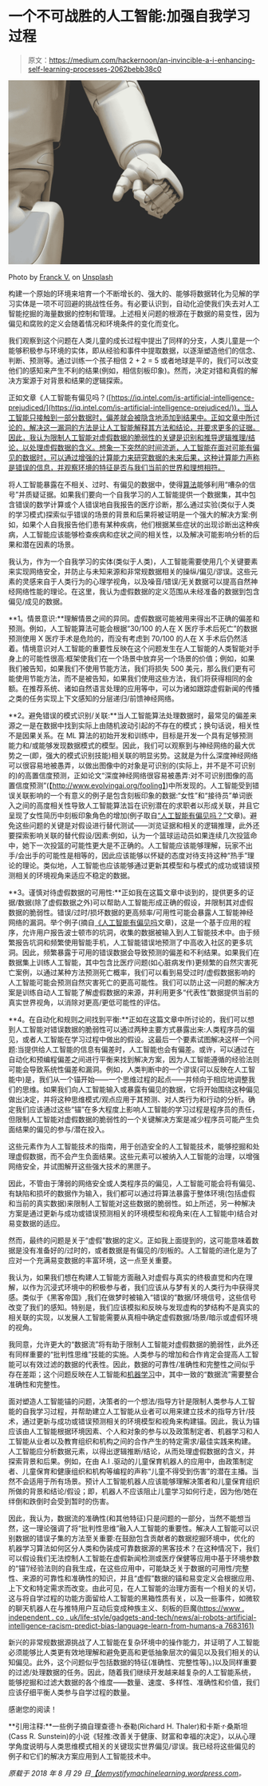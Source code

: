 # 一个不可战胜的人工智能:加强自我学习过程

> 原文：<https://medium.com/hackernoon/an-invincible-a-i-enhancing-self-learning-processes-2062bebb38c0>

![](img/98af3acb7abb75ae25ec1bfe6c0a3e0f.png)

Photo by [Franck V.](https://unsplash.com/photos/rDxP1tF3CmA?utm_source=unsplash&utm_medium=referral&utm_content=creditCopyText) on [Unsplash](https://unsplash.com/search/photos/artificial-intelligence?utm_source=unsplash&utm_medium=referral&utm_content=creditCopyText)

构建一个原始的环境来培育一个不断增长的、强大的、能够将数据转化为见解的学习实体是一项不可回避的挑战性任务。有必要认识到，自动化迫使我们失去对人工智能挖掘的海量数据的控制和管理。上述相关问题的根源在于数据的易变性，因为偏见和腐败的定义会随着情况和环境条件的变化而变化。

我们观察到这个问题在人类儿童的成长过程中提出了同样的分支，人类儿童是一个能够积极参与环境的实体，即从经验和事件中提取数据，以逐渐塑造他们的信念、判断、预测等。通过训练一个孩子相信 2 + 2 = 5 或者地球是平的，我们可以改变他们的感知来产生不利的结果(例如，相信刻板印象)。然而，决定对错和真假的解决方案源于对背景和结果的逻辑探索。

正如文章《人工智能有偏见吗？([https://iq.intel.com/is-artificial-intelligence-prejudiced/](https://iq.intel.com/is-artificial-intelligence-prejudiced/))，当人工智能只接触到一部分数据时，偏差就会被隐含地添加到结果中。正如文章中所讨论的，解决这一漏洞的方法是让人工智能解释其方法和结论，并要求更多的证据。因此，我认为限制人工智能对虚假数据的脆弱性的关键是识别和推导逻辑推理/结论，以处理虚假数据的含义。想象一下突然的时间流逝，人工智能在面对可能有偏见的数据时，可以通过增强的计算能力来研究数据的未来后果，这种计算能力声称是错误的信息，并观察环境的特征是否与我们当前的世界和理想相符。

将人工智能暴露在不相关、过时、有偏见的数据中，使得[算法](https://hackernoon.com/tagged/algorithms)能够利用“嘈杂的信号”并质疑证据。如果我们要向一个自我学习的人工智能提供一个数据集，其中包含错误的数学计算或个人错误地自我报告的医疗诊断，那么通过实验(类似于人类的学习模式)探索似乎错误的场景的背景和后果将被证明是一个强大的解决方案:例如，如果个人自我报告他们患有某种疾病，他们根据某些症状的出现诊断出这种疾病，人工智能应该能够检查疾病和症状之间的相关性，以及解决可能影响分析的后果和潜在因素的场景。

我认为，作为一个自我学习的实体(类似于人类)，人工智能需要使用几个关键要素来实现网络安全，并防止与未知来源和非常规数据相关的操纵/偏见/谬误。这些元素的灵感来自于人类行为的心理学视角，以及噪音/错误/无关数据可以提高自然神经网络性能的理论。在这里，我认为虚假数据的定义范围从未经准备的数据到包含偏见/成见的数据。

**1。情景意识:**理解情景之间的异同。虚假数据可能被用来得出不正确的偏差和预测。例如，人工智能算法可能会根据“30/100 的人在 X 医疗手术后死亡”的数据预测使用 X 医疗手术是危险的，而没有考虑到 70/100 的人在 X 手术后仍然活着。情境意识对人工智能的重要性反映在这个问题发生在人工智能的人类智能对手身上的可能性很高:框架使我们在一个场景中放弃另一个场景的价值；例如，如果我们被告知，如果我们不使用节能方法，我们将损失 500 美元，那么我们更有可能使用节能方法，而不是被告知，如果我们使用这些方法，我们将获得相同的金额。在推荐系统、诸如自然语言处理的应用等中，可以为诸如跟踪虚假新闻的传播之类的任务实现上下文感知的分层递归/前馈神经网络。

**2。避免错误的模式识别/关联:**当人工智能算法处理数据时，最常见的偏差来源之一是在数据中找到实际上由随机波动引起的不存在的模式；换句话说，相关性不是因果关系。在 ML 算法的初始开发和训练中，目标是开发一个具有足够预测能力和/或能够发现数据模式的模型。因此，我们可以观察到与神经网络的最大优势之一(即，强大的模式识别技能)相关联的明显劣势。这就是为什么深度神经网络可以很容易地被愚弄，以做出图像中的对象是可识别的(实际上，并不是不可识别的)的高置信度预测，正如论文“深度神经网络很容易被愚弄:对不可识别图像的高置信度预测”(【http://www.evolvingai.org/fooling】)中所发现的。人工智能受到错误关联影响的一个有意义的例子是包含刻板印象的数据:“女性”和“接待员”单词嵌入之间的高度相关性导致人工智能算法旨在识别潜在的求职者以形成关联，并且它呈现了女性简历中刻板印象角色的增加(例子取自[“人工智能有偏见吗？”](https://iq.intel.com/is-artificial-intelligence-prejudiced/)文章)。避免这些问题的关键是对假设进行替代测试——浏览证据和相关的逻辑推理，此外还要探索影响关联的替代假设/因素:例如，认为一个篮球运动员如果连续几次投篮命中，她下一次投篮的可能性更大是不正确的。人工智能应该能够理解，玩家不出手/会出手的可能性是相等的，因此应该能够以怀疑的态度对待支持这种“热手”理论的理论。类似地，人工智能也应该能够通过更新其模型和与模式的成功或错误预测相关的环境视角来适应不稳定的数据。

**3。谨慎对待虚假数据的可用性:**正如我在这篇文章中谈到的，提供更多的证据/数据(除了虚假数据之外)可以帮助人工智能形成正确的假设，并限制其对虚假数据的脆弱性。错误/过时/损坏数据的更高频率/可用性可能会暴露人工智能神经网络的漏洞。举个例子(摘自[《人工智能有偏见吗](https://iq.intel.com/is-artificial-intelligence-prejudiced/)文章)，这是一个基于应用的程序，允许用户报告波士顿市的坑洞，收集的数据被输入到人工智能技术中。由于频繁报告坑洞和频繁使用智能手机，人工智能错误地预测了中高收入社区的更多坑洞。因此，频繁暴露于可用的错误数据会导致预测的偏差和不利结果。如果我们在数据集上训练人工智能，其中包含比医疗问题(如心脏病发作)更频繁的自然灾害死亡案例，以通过某种方法预测死亡概率，我们可以看到易受过时/虚假数据影响的人工智能可能会预测自然灾害死亡的更高可能性。我们可以防止这一问题的解决方案是训练自动人工智能了解虚假数据的来源，并利用更多“代表性”数据提供当前的真实世界视角，以消除对更高/更低可能性的评估。

**4。在自动化和规则之间找到平衡:**正如在这篇文章中所讨论的，我们可以想到人工智能对错误数据的脆弱性可以通过两种主要方式暴露出来:人类程序员的偏见，或者人工智能在学习过程中做出的假设。这最后一个要素试图解决这样一个问题:当提供给人工智能的信息有偏差时，人工智能也会有偏差。或许，可以通过在自动化和预编程偏差之间进行平衡来找到解决方案，因为人工智能遵循的经验法则可能会导致系统性偏差和漏洞。例如，人类判断中的一个谬误(可以反映在人工智能中)是，我们从一个锚开始——一个思维过程的起点——并倾向于相应地调整我们的思维。如果我们向人工智能输入或暴露有偏见的数据，它将开始围绕这种偏见做出决定，并将这种思维模式/观点应用于其预测、对人类行为和行动的分析。确定我们应该通过这些“锚”在多大程度上影响人工智能的学习过程是程序员的责任，但限制人工智能对虚假数据的脆弱性的一个关键解决方案是减少程序员可能产生负面结果的偏见的参与/潜在投入。

这些元素作为人工智能技术的指南，用于创造安全的人工智能技术，能够挖掘和处理虚假数据，而不会产生负面结果。这些元素可以被纳入人工智能的治理，以增强网络安全，并试图解开这些强大技术的黑匣子。

因此，不管由于薄弱的网络安全或人类程序员的偏见，人工智能可能会将有偏见、有缺陷和损坏的数据作为输入，我们都可以通过将算法暴露于整体环境(包括虚假和当前的真实数据)来限制人工智能对这些数据的脆弱性。如上所述，另一种解决方案是通过更新与成功或错误预测相关的环境模型和视角来(在人工智能中)结合对易变数据的适应。

然而，最终的问题是关于“虚假”数据的定义。正如我上面提到的，这可能意味着数据是没有准备好的/过时的，或者数据是有偏见的/刻板的。人工智能的进化是为了应对一个充满易变数据的丰富环境，这一点至关重要。

我认为，如果我们想在构建人工智能方面融入对虚假与真实的终极直觉和内在理解，以作为沉浸式环境中的积极参与者，我们应该从与梦有关的人类行为中获得灵感。类似于《黑客帝国》,我们在做梦时被输入“错误的”数据/环境信号，这些信号改变了我们的感知。特别是，我们应该模拟和反映与发现虚构的梦结构不是真实的相关联的实现，以发展人工智能需要从真相中确定虚假数据/场景/暗示或虚假环境的视角。

我同意，允许更大的“数据流”将有助于限制人工智能对虚假数据的脆弱性，此外还有同样重要的“批判性思维”技能的实施。人类参与的增加和合作肯定会提高人工智能可以有效过滤的数据的代表性。因此，数据的可靠性/准确性和完整性之间似乎存在差距；这个问题反映在人工智能和[机器学习](https://hackernoon.com/tagged/machine-learning)中，其中一致的“数据流”需要整合准确性和完整性。

面对塑造人工智能锚的问题，决策者的一个想法/指导方针是限制人类参与人工智能的自我学习过程，并帮助建立人工智能从业者可以用来建立技术的指导方针/技术，通过更新与成功或错误预测相关的环境模型和视角来构建锚。因此，我认为锚应该由人工智能根据环境因素、个人和对象的参与以及政策制定者、机器学习和人工智能从业者以及教育组织和机构之间的合作产生的特定需求/最佳实践来构建。人工智能应分析数据元素，以得出逻辑推断/结论，从而处理虚假数据的含义，并探索背景和后果。例如，在由 A.I .驱动的儿童保育机器人的应用中，由政策制定者、儿童保育和健康组织和机构等编程的声称“儿童不得受到伤害”的潜在主播。当然不会适用于所有场景。预计人工智能机器人应该能够理解决策者和儿童保育组织所做的背景和结论/假设；即，机器人不应该阻止儿童学习如何行走，因为他/她在绊倒和跌倒时会受到暂时的伤害。

因此，我认为，数据流的准确性(和其他特征)只是问题的一部分，当然不能想当然，这一理论强调了将“批判性思维”融入人工智能的重要性。解决人工智能可以识别数据的错误子集的方法至关重要:在鼓励包含贡献者的数据挖掘环境中，优化的机器学习算法如何区分人类和伪装成可靠数据源的黑客技术？在这种情况下，我们可以假设我们无法控制人工智能在虚假新闻检测或医疗保健等应用中基于环境参数的“锚”/经验法则的自我生成，在这些应用中，可能缺乏关于数据的可用性/完整性、来源的可靠性和准确性的知识，并且“虚假”数据的锚和易变定义会根据应用、上下文和特定需求而改变。由此可见，在人工智能的治理方面有一个相关的关切，这与将自学过程的功能方面留给人工智能的黑箱性质有关，以及一些事件，如微软的聊天机器人在与推特用户互动后变成种族主义、刻板的巨魔([https://www . independent . co . uk/life-style/gadgets-and-tech/news/ai-robots-artificial-intelligence-racism-predict-bias-language-learn-from-humans-a 7683161)](https://www.independent.co.uk/life-style/gadgets-and-tech/news/ai-robots-artificial-intelligence-racism-sexism-prejudice-bias-language-learn-from-humans-a7683161.html)

新兴的非常规数据源挑战了人工智能在复杂环境中的操作能力，并证明了人工智能必须能够比人类更有效地理解和避免更高和更低抽象层次的偏见以及我们相关的认知偏见。此外，这个问题似乎包括数据的特征(准确性、完整性等)。)以及同样重要的过滤/处理数据的任务。因此，随着我们继续开发越来越复杂的人工智能系统，能够挖掘和过滤大数据的各个维度——数量、速度、多样性、准确性和价值，我们应该仔细平衡人类参与自学过程的数量。

感谢您的阅读！

**引用注释:**一些例子摘自理查德·h·泰勒(Richard H. Thaler)和卡斯·r·桑斯坦(Cass R. Sunstein)的小说《轻推:改善关于健康、财富和幸福的决定》，以从心理学角度说明与人类思维模式相关的关键现实世界偏见/谬误。我已经将这些偏见的例子和它们的解决方案应用到人工智能技术中。

*原载于 2018 年 8 月 29 日*[*【demystifymachinelearning.wordpress.com*](https://demystifymachinelearning.wordpress.com/2018/08/29/an-invincible-a-i-enhancing-self-learning-processes/)*。*